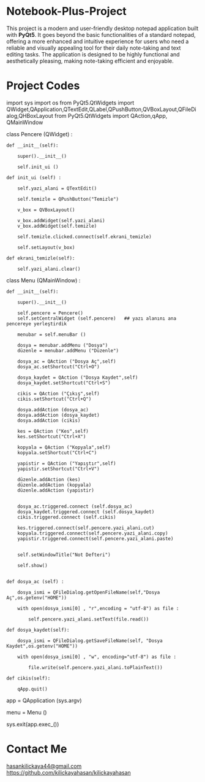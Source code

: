 # Notebook-Plus-Project

This project is a modern and user-friendly desktop notepad application built with **PyQt5**. It goes beyond the basic functionalities of a standard notepad, offering a more enhanced and intuitive experience for users who need a reliable and visually appealing tool for their daily note-taking and text editing tasks. The application is designed to be highly functional and aesthetically pleasing, making note-taking efficient and enjoyable.

# Project Codes

import sys
import os
from PyQt5.QtWidgets import QWidget,QApplication,QTextEdit,QLabel,QPushButton,QVBoxLayout,QFileDialog,QHBoxLayout
from PyQt5.QtWidgets import QAction,qApp, QMainWindow

class Pencere (QWidget) :

    def __init__(self):

        super().__init__()

        self.init_ui ()

    def init_ui (self) :

        self.yazi_alani = QTextEdit()

        self.temizle = QPushButton("Temizle")

        v_box = QVBoxLayout()

        v_box.addWidget(self.yazi_alani)
        v_box.addWidget(self.temizle)

        self.temizle.clicked.connect(self.ekrani_temizle)

        self.setLayout(v_box)

    def ekrani_temizle(self):

        self.yazi_alani.clear()


class Menu (QMainWindow) :

    def __init__(self):

        super().__init__()

        self.pencere = Pencere()
        self.setCentralWidget (self.pencere)   ## yazı alanını ana pencereye yerleştirdik

        menubar = self.menuBar ()

        dosya = menubar.addMenu ("Dosya")
        düzenle = menubar.addMenu ("Düzenle")

        dosya_ac = QAction ("Dosya Aç",self)
        dosya_ac.setShortcut("Ctrl+O")

        dosya_kaydet = QAction ("Dosya Kaydet",self)
        dosya_kaydet.setShortcut("Ctrl+S")

        cikis = QAction ("Çıkış",self)
        cikis.setShortcut("Ctrl+Q")

        dosya.addAction (dosya_ac)
        dosya.addAction (dosya_kaydet)
        dosya.addAction (cikis)

        kes = QAction ("Kes",self)
        kes.setShortcut("Ctrl+X")

        kopyala = QAction ("Kopyala",self)
        kopyala.setShortcut("Ctrl+C")

        yapistir = QAction ("Yapıştır",self)
        yapistir.setShortcut("Ctrl+V")

        düzenle.addAction (kes)
        düzenle.addAction (kopyala)
        düzenle.addAction (yapistir)


        dosya_ac.triggered.connect (self.dosya_ac)
        dosya_kaydet.triggered.connect (self.dosya_kaydet)
        cikis.triggered.connect (self.cikis)

        kes.triggered.connect(self.pencere.yazi_alani.cut)
        kopyala.triggered.connect(self.pencere.yazi_alani.copy)
        yapistir.triggered.connect(self.pencere.yazi_alani.paste)


        self.setWindowTitle("Not Defteri")

        self.show()


    def dosya_ac (self) :

        dosya_ismi = QFileDialog.getOpenFileName(self,"Dosya Aç",os.getenv("HOME"))

        with open(dosya_ismi[0] , "r",encoding = "utf-8") as file :

            self.pencere.yazi_alani.setText(file.read())

    def dosya_kaydet(self):

        dosya_ismi = QFileDialog.getSaveFileName(self, "Dosya Kaydet",os.getenv("HOME"))

        with open(dosya_ismi[0] , "w", encoding="utf-8") as file :

            file.write(self.pencere.yazi_alani.toPlainText())

    def cikis(self):

        qApp.quit()



app = QApplication (sys.argv)

menu = Menu ()

sys.exit(app.exec_())


# Contact Me

hasankilickaya44@gmail.com
https://github.com/kilickayahasan/kilickayahasan

